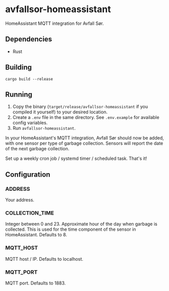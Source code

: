 # avfallsor-homeassistant
HomeAssistant MQTT integration for Avfall Sør.

## Dependencies
- Rust

## Building
```
cargo build --release
```

## Running
1. Copy the binary (`target/release/avfallsor-homeassistant` if you compiled it yourself) to your desired location.
2. Create a `.env` file in the same directory. See `.env.example` for available config variables.
3. Run `avfallsor-homeassistant`.

In your HomeAssistant's MQTT integration, Avfall Sør should now be added, with one sensor per type of garbage collection. Sensors will report the date of the next garbage collection.

Set up a weekly cron job / systemd timer / scheduled task. That's it!

## Configuration
### ADDRESS
Your address.

### COLLECTION_TIME
Integer between 0 and 23. Approximate hour of the day when garbage is collected. This is used for the time component of the sensor in HomeAssistant. Defaults to 8.

### MQTT_HOST
MQTT host / IP. Defaults to localhost. 

### MQTT_PORT
MQTT port. Defaults to 1883.
